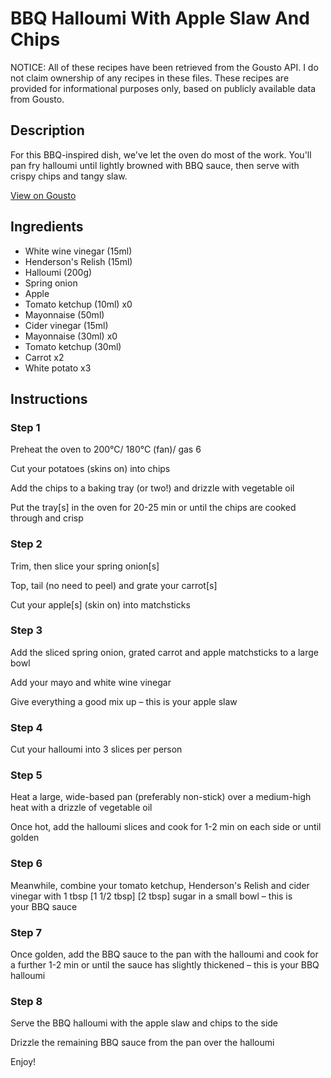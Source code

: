 # BBQ Halloumi With Apple Slaw And Chips

NOTICE: All of these recipes have been retrieved from the Gousto API. I do not claim ownership of any recipes in these files. These recipes are provided for informational purposes only, based on publicly available data from Gousto.

## Description

For this BBQ-inspired dish, we've let the oven do most of the work. You'll pan fry halloumi until lightly browned with BBQ sauce, then serve with crispy chips and tangy slaw. 

[View on Gousto](https://www.gousto.co.uk/recipes/cookbook/bbq-halloumi-with-apple-slaw-and-chips)

## Ingredients

- White wine vinegar (15ml)
- Henderson's Relish (15ml)
- Halloumi (200g)
- Spring onion
- Apple
- Tomato ketchup (10ml) x0
- Mayonnaise (50ml)
- Cider vinegar (15ml)
- Mayonnaise (30ml) x0
- Tomato ketchup (30ml)
- Carrot x2
- White potato x3

## Instructions


### Step 1

Preheat the oven to 200°C/ 180°C (fan)/ gas 6

Cut your potatoes (skins on) into chips

Add the chips to a baking tray (or two!) and drizzle with vegetable oil

Put the tray[s] in the oven for 20-25 min or until the chips are cooked through and crisp


### Step 2

Trim, then slice your spring onion[s]

Top, tail (no need to peel) and grate your carrot[s]

Cut your apple[s] (skin on) into matchsticks


### Step 3

Add the sliced spring onion, grated carrot and apple matchsticks to a large bowl

Add your mayo and white wine vinegar

Give everything a good mix up – this is your apple slaw


### Step 4

Cut your halloumi into 3 slices per person


### Step 5

Heat a large, wide-based pan (preferably non-stick) over a medium-high heat with a drizzle of vegetable oil

Once hot, add the halloumi slices and cook for 1-2 min on each side or until golden


### Step 6

Meanwhile, combine your tomato ketchup, Henderson's Relish and cider vinegar with 1 tbsp <span class="text-purple">[1 1/2 tbsp]</span> <span class="text-danger">[2 tbsp]</span> sugar in a small bowl – this is your BBQ sauce


### Step 7

Once golden, add the BBQ sauce to the pan with the halloumi and cook for a further 1-2 min or until the sauce has slightly thickened – this is your BBQ halloumi

### Step 8

Serve the BBQ halloumi with the apple slaw and chips to the side

Drizzle the remaining BBQ sauce from the pan over the halloumi

Enjoy!

